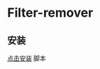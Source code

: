 # Filter-remover
## 安装
[点击安装](https://github.com/jwcloverain/Filter-remover/raw/master/Filter-remover.mod.user.js) 脚本
